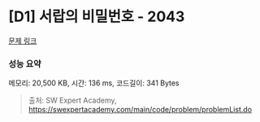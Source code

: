 # [D1] 서랍의 비밀번호 - 2043 

[문제 링크](https://swexpertacademy.com/main/code/problem/problemDetail.do?contestProbId=AV5QJ_8KAx8DFAUq) 

### 성능 요약

메모리: 20,500 KB, 시간: 136 ms, 코드길이: 341 Bytes



> 출처: SW Expert Academy, https://swexpertacademy.com/main/code/problem/problemList.do